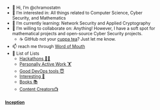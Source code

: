- 👋 Hi, I’m @chramostatm
- 👀 I’m interested in: All things related to Computer Science, Cyber Security, and Mathematics
- 🌱 I’m currently learning: Network Security and Applied Cryptography
- 💞️ I’m willing to collaborate on: Anything! However, I have a soft spot for mathematical projects and open-source Cyber Security projects.
  - ☕️ GitHub not your [cuppa tea](https://www.youtube.com/watch?v=rt1nlqJP2Ls)? Just let me know.
- 📫 reach me through [Word of Mouth](https://www.youtube.com/watch?v=E_IQeoy94OI)
- 📃 List of Lists 
  - [Hackathons 🐱‍💻](https://github.com/stars/chramostatm/lists/hackathons)
  - [Personally Active Work 🏋️](https://github.com/stars/chramostatm/lists/personally-active-work)
  - [Good DevOps tools 😇](https://github.com/stars/chramostatm/lists/good-devops-tools)
  - [Interesting 🤔](https://github.com/stars/chramostatm/lists/interesting)
  - [Books 📚](./RecommendedBooks.md)
  - [Content Creators📺](./RecommendedContentCreators.md)
#### [Inception](https://github.com/chramostatm)


  <!-- - []() -->

<!---
chramostatm/chramostatm is a ✨ special ✨ repository because its `README.md` (this file) appears on your GitHub profile.
You can click the Preview link to take a look at your changes.
--->
